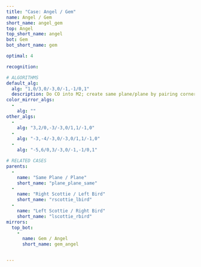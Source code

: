 ```yaml
---
title: "Case: Angel / Gem"
name: Angel / Gem
short_name: angel_gem
top: Angel
top_short_name: angel
bot: Gem
bot_short_name: gem

optimal: 4

recognition:

# ALGORITHMS
default_alg:
  alg: "1,0/3,0/-3,0/-1,-1/0,1"
  description: Do CO into M2; create same plane/plane by pairing corner on top with a tent from bottom.
color_mirror_algs:
  -
    alg: ""
other_algs:
  -
    alg: "3,2/0,-3/-3,0/1,1/-1,0"
  -
    alg: "-3,-4/-3,0/-3,0/1,1/-1,0"
  -
    alg: "-5,6/0,3/-3,0/-1,-1/0,1"

# RELATED CASES
parents:
  -
    name: "Same Plane / Plane"
    short_name: "plane_plane_same"
  -
    name: "Right Scottie / Left Bird"
    short_name: "rscottie_lbird"
  -
    name: "Left Scottie / Right Bird"
    short_name: "lscottie_rbird"
mirrors:
  top_bot:
    -
      name: Gem / Angel
      short_name: gem_angel


---
```



